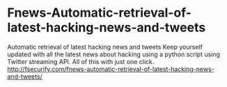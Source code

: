 # Fnews-Automatic-retrieval-of-latest-hacking-news-and-tweets
Automatic retrieval of latest hacking news and tweets
Keep yourself updated with all the latest news about hacking using a python script using Twitter streaming API. All of this with just one click.
http://fsecurify.com/fnews-automatic-retrieval-of-latest-hacking-news-and-tweets/
